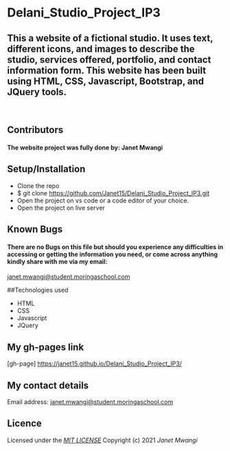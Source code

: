 # Delani_Studio_Project_IP3

## This a website of a fictional studio. It uses text, different icons, and images to describe the studio, services offered, portfolio, and contact information form. This website has been built using HTML, CSS, Javascript, Bootstrap, and JQuery tools.
​
## **Contributors**
#### The website project was fully done by: **Janet Mwangi**

## **Setup/Installation**
* Clone the repo 
* $ git clone https://github.com/Janet15/Delani_Studio_Project_IP3.git
* Open the project on vs code or a code editor of your choice.
* Open the project on live server


##  **Known Bugs**
#### There are no Bugs on this file but should you experience any difficulties in accessing or getting the information you need, or come across anything kindly share with me via my email: 
janet.mwangi@student.moringaschool.com

##Technologies used
* HTML
* CSS
* Javascript
* JQuery
## My gh-pages link

[gh-page]  https://janet15.github.io/Delani_Studio_Project_IP3/ 

## My contact details

Email address: janet.mwangi@student.moringaschool.com
## Licence
Licensed under the *[MIT LICENSE](License.txt)*
Copyright (c) 2021 *Janet Mwangi*